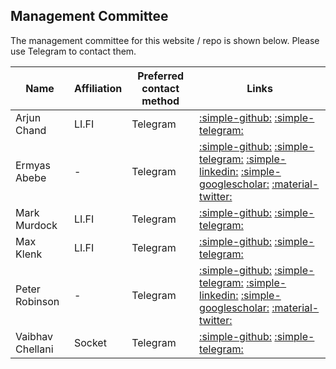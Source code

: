 ## Management Committee

The management committee for this website / repo is shown below. Please
use Telegram to contact them.

| Name           | Affiliation       | Preferred contact method | Links                                                                                                                                                                                                                                                                                                                         |
|----------------|---------------------|--------------------------|-------------------------------------------------------------------------------------------------------------------------------------------------------------------------------------------------------------------------------------------------------------------------------------------------------------------------------|
| Arjun Chand    | LI.FI    | Telegram                 | [:simple-github:](https://github.com/ArjunChand13) [:simple-telegram:](https://t.me/arjunnchand)                                                                                                                                                                                                                              |
| Ermyas Abebe   | - | Telegram                 | [:simple-github:](https://github.com/ermyas) [:simple-telegram:](https://t.me/ermyasabebe) [:simple-linkedin:](https://www.linkedin.com/in/ermyas-abebe-3a811220/) [:simple-googlescholar:](https://scholar.google.com.au/citations?user=PMmkdOIAAAAJ&hl=en) [:material-twitter:](https://twitter.com/ermyasteshome)               |
| Mark Murdock   | LI.FI | Telegram                 | [:simple-github:](https://github.com/markmurdock11) [:simple-telegram:](https://t.me/markmurdock3)                                                                                                                                                                                                                            |
| Max Klenk      | LI.FI | Telegram                 | [:simple-github:](https://github.com/maxklenk) [:simple-telegram:](https://t.me/maxklenk)                                                                                                                                                                                                                                     |
| Peter Robinson | - | Telegram                 | [:simple-github:](https://github.com/drinkcoffee) [:simple-telegram:](https://t.me/drinkcoffee2022) [:simple-linkedin:](https://www.linkedin.com/in/peter-robinson-98a0061/) [:simple-googlescholar:](https://scholar.google.com/citations?user=QHvuxTYAAAAJ&hl=en) [:material-twitter:](https://twitter.com/drinkcoffee2010) |
| Vaibhav Chellani | Socket | Telegram               | [:simple-github:](https://github.com/vaibhavchellani) [:simple-telegram:](https://t.me/vaibhavchellani)                                                                                                                                                                                                                                                            |

